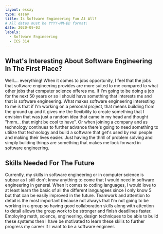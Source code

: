 ```yaml
---
layout: essay
type: essay
title: Is Software Engineering Fun At All?
# All dates must be YYYY-MM-DD format!
date: 2020-09-03
labels:
  - Software Engineering
  - ICS 314
---
```


## What's Interesting About Software Engineering In The First Place?

Well.... everything! When it comes to jobs opportunity, I feel that the jobs that software engineering provides are more suited to me compared to what other jobs that computer science offeres me. If I'm going to be doing a job
for the next 50 years or so I should have something that interests me and that is software engineering. What makes software engineering interesting to me is that if I'm working on a personal project, that means building from the ground up and it gives
me the flexibility to create something that I envision that was just a random idea that came in my head and thought "hmm... that might be cool to have". Or when joining a company and as technology continues to further advance there's going
to need something to utilize that technology and build a software that get's used by real people and making their lives easier. Just having the thrill of problem solving and simply building things are something that makes me
look forward in software engineering. 

## Skills Needed For The Future

Currently, my skills in software engineering or in computer science is subpar as I still don't know anything to come that I would need in software engineering in general. When it comes to coding languages, I would love to at least learn the basic of all the different languagees since I only know 5 but that can be easily improved in the future. Teamwork and attention to detail is the most important because not always that I'm not going to be working in a group so having good collaboration skills along with attention to detail allows the group work to be stronger and finish deadlines faster. Employing math, science, engineering, design techniques to be able to build these systems then I have be motivated to learn these skills to further progress my career if I want to be a software engineer.




